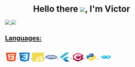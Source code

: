 ###
<h1 align="center">Hello there <img src="https://raw.githubusercontent.com/MartinHeinz/MartinHeinz/master/wave.gif" width="30px">, I'm Victor</h1>



<!--
- 🔭 I’m currently working on database
- 🌱 I’m currently learning Blockchain Dev
- 👯 I’m looking to collaborate on Bitcoin
- 💬 Ask me about DeFi
-->


 <div>
  <a href="https://github.com/httppedro">
  <img height="180em" src="https://github-readme-stats.vercel.app/api?username=httppedro&show_icons=true&theme=vue-dark&include_all_commits=true&count_private=true"/>
  <img height="180em" src="https://github-readme-stats.vercel.app/api/top-langs/?username=httppedro&layout=compact&langs_count=7&theme=vue-dark"/>
</div>
 
 ## Languages:
 
 <p align="left"> 
  <div style="display: inline_block"><br>
  <img align="center" alt="Pedro-HTML" height="30" width="40" src="https://raw.githubusercontent.com/devicons/devicon/master/icons/html5/html5-original.svg">
  <img align="center" alt="Pedro-CSS" height="30" width="40" src="https://raw.githubusercontent.com/devicons/devicon/master/icons/css3/css3-original.svg">
  <img align="center" alt="Pedro-Js" height="30" width="40" src="https://raw.githubusercontent.com/devicons/devicon/master/icons/javascript/javascript-plain.svg">
   <img align="center" alt="Pedro-go" height="30" width="40" src=https://github.com/devicons/devicon/blob/master/icons/php/php-plain.svg>
  <img align="center" alt="Pedro-flutter" height="30" width="40" src=https://github.com/devicons/devicon/blob/master/icons/flutter/flutter-original.svg>
  <img align="center" alt="Pedro-cplus" height="30" width="40" src=https://github.com/devicons/devicon/blob/master/icons/cplusplus/cplusplus-original.svg>
  <img align="center" alt="Pedro-Python" height="30" width="40" src="https://raw.githubusercontent.com/devicons/devicon/master/icons/python/python-original.svg">
  <img align="center" alt="Pedro-go" height="30" width="40" src=https://github.com/devicons/devicon/blob/master/icons/go/go-original-wordmark.svg>
 </p>
  
  ##
  
  
